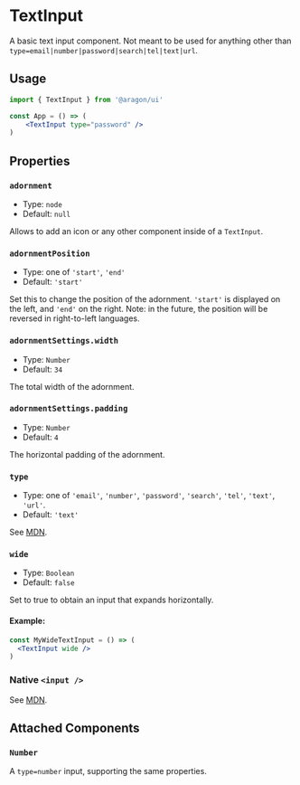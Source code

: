 # TextInput

A basic text input component. Not meant to be used for anything other than
`type=email|number|password|search|tel|text|url`.

## Usage

```jsx
import { TextInput } from '@aragon/ui'

const App = () => (
    <TextInput type="password" />
)
```

## Properties

### `adornment`

- Type: `node`
- Default: `null`

Allows to add an icon or any other component inside of a `TextInput`.

### `adornmentPosition`

- Type: one of `'start'`, `'end'`
- Default: `'start'`

Set this to change the position of the adornment. `'start'` is displayed on the left, and `'end'` on the right. Note: in the future, the position will be reversed in right-to-left languages.

### `adornmentSettings.width`

- Type: `Number`
- Default: `34`

The total width of the adornment.

### `adornmentSettings.padding`

- Type: `Number`
- Default: `4`

The horizontal padding of the adornment.

### `type`

- Type: one of `'email'`, `'number'`, `'password'`, `'search'`, `'tel'`, `'text'`, `'url'`.
- Default: `'text'`

See [MDN](https://developer.mozilla.org/en-US/docs/Web/HTML/Element/input#Form_<input>_types).

### `wide`

- Type: `Boolean`
- Default: `false`

Set to true to obtain an input that expands horizontally.

#### Example:

```jsx
const MyWideTextInput = () => (
  <TextInput wide />
)
```

### Native `<input />`

See [MDN](https://developer.mozilla.org/en-US/docs/Web/HTML/Element/input).

## Attached Components

### `Number`

A `type=number` input, supporting the same properties.
